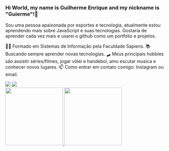 ### Hi World, my name is Guilherme Enrique and my nickname is "Guierme"!👋

Sou uma pessoa apaixonada por esportes e tecnologia, atualmente estou aprendendo mais sobre JavaScript e suas tecnologias. Gostaria de aprender cada vez mais e usarei o github como um portfólio e projetos. 

👨‍💻 Formado em Sistemas de Informação pela Faculdade Sapiens.
📚 Buscando sempre aprender novas tecnologias.
🛹 Meus principais hobbies são assistir séries/filmes, jogar vôlei e handebol, amo escutar musica e conhecer novos lugares.
📫 Como entrar em contato comigo: Instagram ou email.

<div>
<a href="https://instagram.com/guierme16?utm_source=qr&igshid=MzNlNGNkZWQ4Mg==" target="_blank"><img loading="lazy" src="https://img.shields.io/badge/-Instagram-%23E4405F?style=for-the-badge&logo=instagram&logoColor=white" target="_blank"></a>
<a href = "mailto:contato@guilherme.dantas416@gmail.com><img loading="lazy" src="https://img.shields.io/badge/Gmail-D14836?style=for-the-badge&logo=gmail&logoColor=white" target="_blank"></a>
<a href="https://www.linkedin.com/in/guilherme-enrique-marques-dantas-2a0902219" target="_blank"><img loading="lazy" src="https://img.shields.io/badge/-LinkedIn-%230077B5?style=for-the-badge&logo=linkedin&logoColor=white" target="_blank"></a> </div>

<div>
<a href="https://github.com/GuilhermeEnrique">
<img loading="lazy" height="180em" src="https://github-readme-stats.vercel.app/api/top-langs/?username=seu-usuário-aqui&layout=compact&langs_count=7&theme=dracula"/>
<img loading="lazy" height="180em" src="https://github-readme-stats.vercel.app/api?username=seu-usuário-aqui&show_icons=true&theme=dracula&include_all_commits=true&count_private=true"/>
</div>
